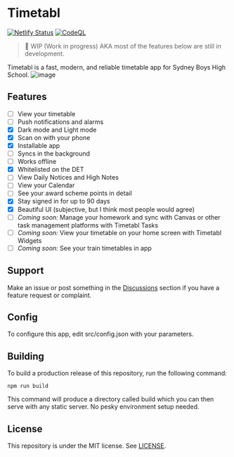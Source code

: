 # Timetabl

[![Netlify Status](https://api.netlify.com/api/v1/badges/e7c169e7-4555-4dbb-9b7e-0bdb4a120a56/deploy-status)](https://app.netlify.com/sites/sbhs-timetabl/deploys)
[![CodeQL](https://github.com/debater-coder/timetabl/actions/workflows/codeql-analysis.yml/badge.svg)](https://github.com/debater-coder/timetabl/actions/workflows/codeql-analysis.yml)

> 🚧 WIP (Work in progress) AKA most of the features below are still in development.

Timetabl is a fast, modern, and reliable timetable app for Sydney Boys High School.
![image](https://user-images.githubusercontent.com/52619668/147728163-2e2553cf-7008-4ecd-8f8b-4c9a8302f6c8.png)

## Features

- [ ] View your timetable
- [ ] Push notifications and alarms
- [x] Dark mode and Light mode
- [x] Scan on with your phone
- [x] Installable app
- [ ] Syncs in the background
- [ ] Works offline
- [x] Whitelisted on the DET
- [ ] View Daily Notices and High Notes
- [ ] View your Calendar
- [ ] See your award scheme points in detail
- [x] Stay signed in for up to 90 days
- [x] Beautiful UI (subjective, but I think most people would agree)
- [ ] _Coming soon:_ Manage your homework and sync with Canvas or other task management platforms with Timetabl Tasks
- [ ] _Coming soon:_ View your timetable on your home screen with Timetabl Widgets
- [ ] _Coming soon:_ See your train timetables in app

## Support

Make an issue or post something in the [Discussions](https://github.com/debater-coder/timetabl/discussions) section if
you have a feature request or complaint.

## Config

To configure this app, edit src/config.json with your parameters. 


## Building

To build a production release of this repository, run the following command:

```
npm run build
```

This command will produce a directory called build which you can then serve with any static server. No pesky environment
setup needed.

## License

This repository is under the MIT license. See [LICENSE](https://github.com/debater-coder/timetabl/blob/main/LICENSE).
